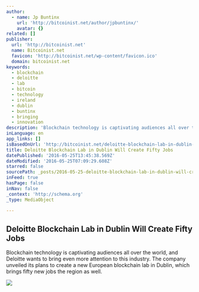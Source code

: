 ```yaml
---
author:
  - name: Jp Buntinx
    url: 'http://bitcoinist.net/author/jpbuntinx/'
    avatar: {}
related: []
publisher:
  url: 'http://bitcoinist.net'
  name: Bitcoinist.net
  favicon: 'http://bitcoinist.net/wp-content/favicon.ico'
  domain: bitcoinist.net
keywords:
  - blockchain
  - deloitte
  - lab
  - bitcoin
  - technology
  - ireland
  - dublin
  - buntinx
  - bringing
  - innovation
description: 'Blockchain technology is captivating audiences all over the world, and Deloitte wants to bring even more attention to this industry. The company unveiled its plans to create a new European blockchain lab in Dublin, which brings fifty new jobs the region as well.'
inLanguage: en
app_links: []
isBasedOnUrl: 'http://bitcoinist.net/deloitte-blockchain-lab-in-dublin-will-create-fifty-jobs/'
title: Deloitte Blockchain Lab in Dublin Will Create Fifty Jobs
datePublished: '2016-05-25T13:45:38.569Z'
dateModified: '2016-05-25T07:09:29.608Z'
starred: false
sourcePath: _posts/2016-05-25-deloitte-blockchain-lab-in-dublin-will-create-fifty-jobs.md
inFeed: true
hasPage: false
inNav: false
_context: 'http://schema.org'
_type: MediaObject

---
```

<article style=""><h1>Deloitte Blockchain Lab in Dublin Will Create Fifty Jobs</h1><p>Blockchain technology is captivating audiences all over the world, and Deloitte wants to bring even more attention to this industry. The company unveiled its plans to create a new European blockchain lab in Dublin, which brings fifty new jobs the region as well.</p><img src="http://bitcoinist.net/wp-content/uploads/2016/05/shutterstock_146612825.jpg" /></article>